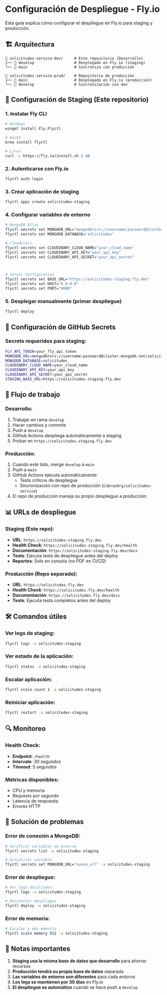 # Configuración de Despliegue - Fly.io

Esta guía explica cómo configurar el despliegue en Fly.io para staging y producción.

## 🏗️ **Arquitectura**

```
📁 solicitudes-service-dev/     # Este repositorio (Desarrollo)
├── 🌿 develop                  # Desplegado en Fly.io (staging)
└── 🌿 main                     # Sincroniza con producción

📁 solicitudes-service-prod/    # Repositorio de producción
├── 🌿 main                     # Desplegado en Fly.io (producción)
└── 🌿 develop                  # Sincronización con dev
```

## 🚀 **Configuración de Staging (Este repositorio)**

### **1. Instalar Fly CLI**
```bash
# Windows
winget install Fly.Flyctl

# macOS
brew install flyctl

# Linux
curl -L https://fly.io/install.sh | sh
```

### **2. Autenticarse con Fly.io**
```bash
flyctl auth login
```

### **3. Crear aplicación de staging**
```bash
flyctl apps create solicitudes-staging
```

### **4. Configurar variables de entorno**
```bash
# MongoDB Atlas
flyctl secrets set MONGODB_URL="mongodb+srv://username:password@cluster.mongodb.net/solicitudes?retryWrites=true&w=majority"
flyctl secrets set MONGODB_DATABASE="solicitudes"

# Cloudinary
flyctl secrets set CLOUDINARY_CLOUD_NAME="your_cloud_name"
flyctl secrets set CLOUDINARY_API_KEY="your_api_key"
flyctl secrets set CLOUDINARY_API_SECRET="your_api_secret"



# Server Configuration
flyctl secrets set BASE_URL="https://solicitudes-staging.fly.dev"
flyctl secrets set HOST="0.0.0.0"
flyctl secrets set PORT="8000"
```

### **5. Desplegar manualmente (primer despliegue)**
```bash
flyctl deploy
```

## 🔧 **Configuración de GitHub Secrets**

### **Secrets requeridos para staging:**
```bash
FLY_API_TOKEN=your_fly_api_token
MONGODB_URL=mongodb+srv://username:password@cluster.mongodb.net/solicitudes?retryWrites=true&w=majority
MONGODB_DATABASE=solicitudes
CLOUDINARY_CLOUD_NAME=your_cloud_name
CLOUDINARY_API_KEY=your_api_key
CLOUDINARY_API_SECRET=your_api_secret
STAGING_BASE_URL=https://solicitudes-staging.fly.dev
```

## 🔄 **Flujo de trabajo**

### **Desarrollo:**
1. Trabajar en rama `develop`
2. Hacer cambios y commits
3. Push a `develop`
4. GitHub Actions despliega automáticamente a staging
5. Probar en `https://solicitudes-staging.fly.dev`

### **Producción:**
1. Cuando esté listo, merge `develop` a `main`
2. Push a `main`
3. GitHub Actions ejecuta automáticamente:
   - Tests críticos de despliegue
   - Sincronización con repo de producción (`CobrasOrg/solicitudes-service`)
4. El repo de producción maneja su propio despliegue a producción

## 📊 **URLs de despliegue**

### **Staging (Este repo):**
- **URL**: `https://solicitudes-staging.fly.dev`
- **Health Check**: `https://solicitudes-staging.fly.dev/health`
- **Documentación**: `https://solicitudes-staging.fly.dev/docs`
- **Tests**: Ejecuta tests de despliegue antes del deploy
- **Reportes**: Solo en consola (no PDF en CI/CD)

### **Producción (Repo separado):**
- **URL**: `https://solicitudes.fly.dev`
- **Health Check**: `https://solicitudes.fly.dev/health`
- **Documentación**: `https://solicitudes.fly.dev/docs`
- **Tests**: Ejecuta tests completos antes del deploy

## 🛠️ **Comandos útiles**

### **Ver logs de staging:**
```bash
flyctl logs -a solicitudes-staging
```

### **Ver estado de la aplicación:**
```bash
flyctl status -a solicitudes-staging
```

### **Escalar aplicación:**
```bash
flyctl scale count 1 -a solicitudes-staging
```

### **Reiniciar aplicación:**
```bash
flyctl restart -a solicitudes-staging
```

## 🔍 **Monitoreo**

### **Health Check:**
- **Endpoint**: `/health`
- **Intervalo**: 30 segundos
- **Timeout**: 5 segundos

### **Métricas disponibles:**
- CPU y memoria
- Requests por segundo
- Latencia de respuesta
- Errores HTTP

## 🚨 **Solución de problemas**

### **Error de conexión a MongoDB:**
```bash
# Verificar variables de entorno
flyctl secrets list -a solicitudes-staging

# Actualizar variable
flyctl secrets set MONGODB_URL="nueva_url" -a solicitudes-staging
```

### **Error de despliegue:**
```bash
# Ver logs detallados
flyctl logs -a solicitudes-staging

# Reintentar despliegue
flyctl deploy -a solicitudes-staging
```

### **Error de memoria:**
```bash
# Escalar a más memoria
flyctl scale memory 512 -a solicitudes-staging
```

## 📝 **Notas importantes**

1. **Staging usa la misma base de datos que desarrollo** para ahorrar recursos
2. **Producción tendrá su propia base de datos** separada
3. **Las variables de entorno son diferentes** para cada entorno
4. **Los logs se mantienen por 30 días** en Fly.io
5. **El despliegue es automático** cuando se hace push a `develop` 